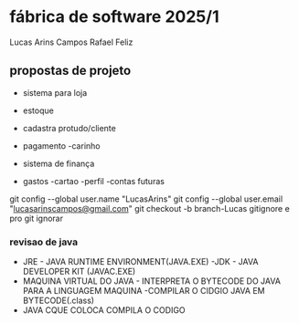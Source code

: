 # fábrica de software 2025/1

Lucas Arins Campos
Rafael Feliz
## propostas de projeto 
 -  sistema para loja 
 - estoque
 - cadastra protudo/cliente
 - pagamento 
 -carinho
 
 - sistema de finança 
  - gastos
  -cartao
  -perfil
  -contas futuras
  
git config --global user.name "LucasArins"
git config --global user.email "lucasarinscampos@gmail.com"
git checkout -b branch-Lucas
gitignore e pro git ignorar 
### revisao de java
- JRE - JAVA RUNTIME ENVIRONMENT(JAVA.EXE)
-JDK -  JAVA DEVELOPER KIT (JAVAC.EXE)
- MAQUINA VIRTUAL  DO JAVA - INTERPRETA O BYTECODE DO JAVA PARA A LINGUAGEM MAQUINA 
-COMPILAR O CIDGIO JAVA EM BYTECODE(.class)
- JAVA CQUE COLOCA COMPILA O CODIGO 